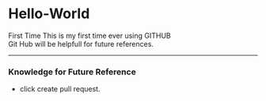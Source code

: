 # Hello-World
First Time
This is my first time ever using GITHUB
 <br> Git Hub will be helpfull for future references.
<hr>
<h3> Knowledge for Future Reference </h3>
<ul> <li> click create pull request. </ul>
